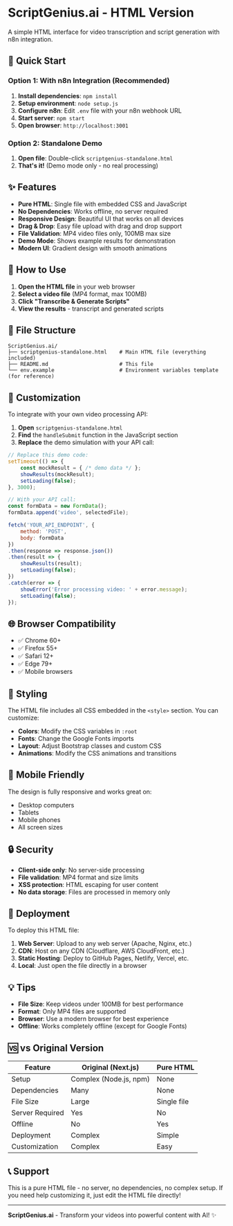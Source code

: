 # ScriptGenius.ai - HTML Version

A simple HTML interface for video transcription and script generation with n8n integration.

## 🚀 Quick Start

### Option 1: With n8n Integration (Recommended)
1. **Install dependencies**: `npm install`
2. **Setup environment**: `node setup.js`
3. **Configure n8n**: Edit `.env` file with your n8n webhook URL
4. **Start server**: `npm start`
5. **Open browser**: `http://localhost:3001`

### Option 2: Standalone Demo
1. **Open file**: Double-click `scriptgenius-standalone.html`
2. **That's it!** (Demo mode only - no real processing)

## ✨ Features

- **Pure HTML**: Single file with embedded CSS and JavaScript
- **No Dependencies**: Works offline, no server required
- **Responsive Design**: Beautiful UI that works on all devices
- **Drag & Drop**: Easy file upload with drag and drop support
- **File Validation**: MP4 video files only, 100MB max size
- **Demo Mode**: Shows example results for demonstration
- **Modern UI**: Gradient design with smooth animations

## 🎯 How to Use

1. **Open the HTML file** in your web browser
2. **Select a video file** (MP4 format, max 100MB)
3. **Click "Transcribe & Generate Scripts"**
4. **View the results** - transcript and generated scripts

## 📁 File Structure

```
ScriptGenius.ai/
├── scriptgenius-standalone.html    # Main HTML file (everything included)
├── README.md                       # This file
└── env.example                     # Environment variables template (for reference)
```

## 🔧 Customization

To integrate with your own video processing API:

1. **Open** `scriptgenius-standalone.html`
2. **Find** the `handleSubmit` function in the JavaScript section
3. **Replace** the demo simulation with your API call:

```javascript
// Replace this demo code:
setTimeout(() => {
    const mockResult = { /* demo data */ };
    showResults(mockResult);
    setLoading(false);
}, 3000);

// With your API call:
const formData = new FormData();
formData.append('video', selectedFile);

fetch('YOUR_API_ENDPOINT', {
    method: 'POST',
    body: formData
})
.then(response => response.json())
.then(result => {
    showResults(result);
    setLoading(false);
})
.catch(error => {
    showError('Error processing video: ' + error.message);
    setLoading(false);
});
```

## 🌐 Browser Compatibility

- ✅ Chrome 60+
- ✅ Firefox 55+
- ✅ Safari 12+
- ✅ Edge 79+
- ✅ Mobile browsers

## 🎨 Styling

The HTML file includes all CSS embedded in the `<style>` section. You can customize:

- **Colors**: Modify the CSS variables in `:root`
- **Fonts**: Change the Google Fonts imports
- **Layout**: Adjust Bootstrap classes and custom CSS
- **Animations**: Modify the CSS animations and transitions

## 📱 Mobile Friendly

The design is fully responsive and works great on:
- Desktop computers
- Tablets
- Mobile phones
- All screen sizes

## 🔒 Security

- **Client-side only**: No server-side processing
- **File validation**: MP4 format and size limits
- **XSS protection**: HTML escaping for user content
- **No data storage**: Files are processed in memory only

## 🚀 Deployment

To deploy this HTML file:

1. **Web Server**: Upload to any web server (Apache, Nginx, etc.)
2. **CDN**: Host on any CDN (Cloudflare, AWS CloudFront, etc.)
3. **Static Hosting**: Deploy to GitHub Pages, Netlify, Vercel, etc.
4. **Local**: Just open the file directly in a browser

## 💡 Tips

- **File Size**: Keep videos under 100MB for best performance
- **Format**: Only MP4 files are supported
- **Browser**: Use a modern browser for best experience
- **Offline**: Works completely offline (except for Google Fonts)

## 🆚 vs Original Version

| Feature | Original (Next.js) | Pure HTML |
|---------|-------------------|-----------|
| Setup | Complex (Node.js, npm) | None |
| Dependencies | Many | None |
| File Size | Large | Single file |
| Server Required | Yes | No |
| Offline | No | Yes |
| Deployment | Complex | Simple |
| Customization | Complex | Easy |

## 📞 Support

This is a pure HTML file - no server, no dependencies, no complex setup. If you need help customizing it, just edit the HTML file directly!

---

**ScriptGenius.ai** - Transform your videos into powerful content with AI! ✨
